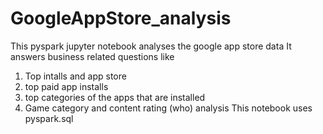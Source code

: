 # GoogleAppStore_analysis
This pyspark jupyter notebook analyses the google app store data
It answers business related questions like
1. Top intalls and app store
2. top paid app installs
3. top categories of the apps that are installed
4. Game category and content rating (who) analysis
This notebook uses pyspark.sql

